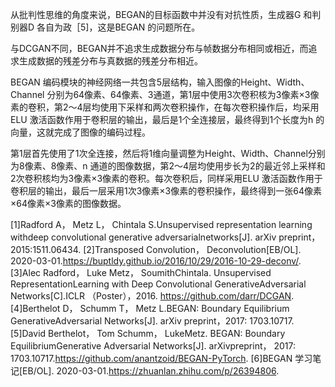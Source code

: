 

<!--
 * @version:
 * @Author:  StevenJokess https://github.com/StevenJokess
 * @Date: 2020-10-07 14:01:35
 * @LastEditors:  StevenJokess https://github.com/StevenJokess
 * @LastEditTime: 2020-10-07 14:14:39
 * @Description:
 * @TODO::
 * @Reference:https://weread.qq.com/web/reader/1503267072043961150720ck861322a025a8613985ec87a
 * https://weread.qq.com/web/reader/1503267072043961150720c
-->



从批判性思维的角度来说，BEGAN的目标函数中并没有对抗性质，生成器G 和判别器D 各自为政［5]，这是BEGAN 的问题所在。

与DCGAN不同，BEGAN并不追求生成数据分布与帧数据分布相同或相近，而追求生成数据的残差分布与真数据的残差分布相近。



BEGAN 编码模块的神经网络一共包含5层结构，输入图像的Height、Width、Channel 分别为64像素、64像素、3通道，第1层中使用3次卷积核为3像素×3像素的卷积，第2～4层均使用下采样和两次卷积操作，在每次卷积操作后，均采用ELU 激活函数作用于卷积层的输出，最后是1个全连接层，最终得到1个长度为h 的向量，这就完成了图像的编码过程。

第1层首先使用了1次全连接，然后将1维向量调整为Height、Width、Channel分别为8像素、8像素、n 通道的图像数据，第2～4层均使用步长为2的最近邻上采样和2次卷积核均为3像素×3像素的卷积。每次卷积后，同样采用ELU 激活函数作用于卷积层的输出，最后一层采用1次3像素×3像素的卷积操作，最终得到一张64像素×64像素×3像素的图像数据。


[1]Radford A， Metz L， Chintala S.Unsupervised representation learning withdeep convolutional generative adversarialnetworks[J]. arXiv preprint， 2015:1511.06434.
[2]Transposed Convolution， Deconvolution[EB/OL]. 2020-03-01.https://buptldy.github.io/2016/10/29/2016-10-29-deconv/.
[3]Alec Radford， Luke Metz， SoumithChintala. Unsupervised RepresentationLearning with Deep Convolutional GenerativeAdversarial Networks[C].ICLR （Poster），2016. https://github.com/darr/DCGAN.
[4]Berthelot D， Schumm T， Metz L.BEGAN: Boundary Equilibrium GenerativeAdversarial Networks[J]. arXiv preprint，2017: 1703.10717.
[5]David Berthelot， Tom Schumm， LukeMetz. BEGAN: Boundary EquilibriumGenerative Adversarial Networks[J]. arXivpreprint， 2017: 1703.10717.https://github.com/anantzoid/BEGAN-PyTorch.
[6]BEGAN 学习笔记[EB/OL]. 2020-03-01.https://zhuanlan.zhihu.com/p/26394806.

